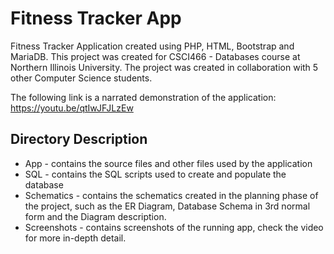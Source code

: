 # Fitness Tracker App

Fitness Tracker Application created using PHP, HTML, Bootstrap and MariaDB. This project was created for CSCI466 - Databases course at Northern Illinois University. The project was created in collaboration with 5 other Computer Science students.

The following link is a narrated demonstration of the application: https://youtu.be/qtIwJFJLzEw

## Directory Description
  - App - contains the source files and other files used by the application
  - SQL - contains the SQL scripts used to create and populate the database
  - Schematics - contains the schematics created in the planning phase of the project, such as the ER Diagram, Database Schema in 3rd normal form and the Diagram description.
  - Screenshots - contains screenshots of the running app, check the video for more in-depth detail.
